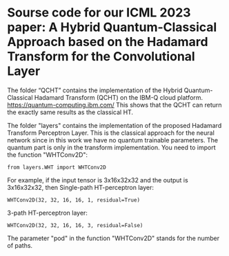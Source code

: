 # Sourse code for our ICML 2023 paper: A Hybrid Quantum-Classical Approach based on the Hadamard Transform for the Convolutional Layer

The folder “QCHT” contains the implementation of the Hybrid Quantum-Classical Hadamard Transform (QCHT) on the IBM-Q cloud platform.
https://quantum-computing.ibm.com/
This shows that the QCHT can return the exactly same results as the classical HT.

The folder "layers" contains the implementation of the proposed Hadamard Transform Perceptron Layer. This is the classical approach for the neural network since in this work we have no quantum trainable parameters. The quantum part is only in the transform implementation.
You need to import the function "WHTConv2D":

    from layers.WHT import WHTConv2D
For example, if the input tensor is 3x16x32x32 and the output is 3x16x32x32, then
Single-path HT-perceptron layer: 

    WHTConv2D(32, 32, 16, 16, 1, residual=True)
3-path HT-perceptron layer: 

    WHTConv2D(32, 32, 16, 16, 3, residual=False)
The parameter "pod" in the function "WHTConv2D" stands for the number of paths.
